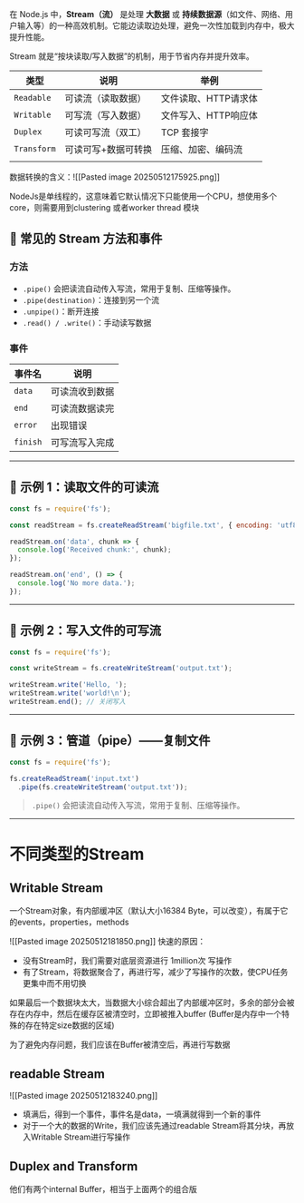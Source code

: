 在 Node.js 中，**Stream（流）** 是处理 **大数据** 或 **持续数据源**（如文件、网络、用户输入等）的一种高效机制。它能边读取边处理，避免一次性加载到内存中，极大提升性能。

Stream 就是“按块读取/写入数据”的机制，用于节省内存并提升效率。

| 类型          | 说明         | 举例           |
| ----------- | ---------- | ------------ |
| `Readable`  | 可读流（读取数据）  | 文件读取、HTTP请求体 |
| `Writable`  | 可写流（写入数据）  | 文件写入、HTTP响应体 |
| `Duplex`    | 可读可写流（双工）  | TCP 套接字      |
| `Transform` | 可读可写+数据可转换 | 压缩、加密、编码流    |
|             |            |              |
数据转换的含义：![[Pasted image 20250512175925.png]]

NodeJs是单线程的，这意味着它默认情况下只能使用一个CPU，想使用多个core，则需要用到clustering 或者worker thread 模块

## 🧰 常见的 Stream 方法和事件

### 方法

- `.pipe()` 会把读流自动传入写流，常用于复制、压缩等操作。
- `.pipe(destination)`：连接到另一个流 
- `.unpipe()`：断开连接
- `.read() / .write()`：手动读写数据

### 事件

| 事件名      | 说明      |
| -------- | ------- |
| `data`   | 可读流收到数据 |
| `end`    | 可读流数据读完 |
| `error`  | 出现错误    |
| `finish` | 可写流写入完成 |

---

## 🧪 示例 1：读取文件的可读流

```js
const fs = require('fs');

const readStream = fs.createReadStream('bigfile.txt', { encoding: 'utf8' });

readStream.on('data', chunk => {
  console.log('Received chunk:', chunk);
});

readStream.on('end', () => {
  console.log('No more data.');
});
```

---

## 🧪 示例 2：写入文件的可写流

```js
const fs = require('fs');

const writeStream = fs.createWriteStream('output.txt');

writeStream.write('Hello, ');
writeStream.write('world!\n');
writeStream.end(); // 关闭写入
```

---

## 🔁 示例 3：管道（pipe）——复制文件

```js
const fs = require('fs');

fs.createReadStream('input.txt')
  .pipe(fs.createWriteStream('output.txt'));
```

> `.pipe()` 会把读流自动传入写流，常用于复制、压缩等操作。

---

# 不同类型的Stream

## Writable Stream

一个Stream对象，有内部缓冲区（默认大小16384 Byte，可以改变），有属于它的events，properties，methods

![[Pasted image 20250512181850.png]]
快速的原因：
- 没有Stream时，我们需要对底层资源进行 1million次 写操作
- 有了Stream，将数据聚合了，再进行写，减少了写操作的次数，使CPU任务更集中而不用切换

如果最后一个数据块太大，当数据大小综合超出了内部缓冲区时，多余的部分会被存在内存中，然后在缓存区被清空时，立即被推入buffer
(Buffer是内存中一个特殊的存在特定size数据的区域)

为了避免内存问题，我们应该在Buffer被清空后，再进行写数据

## readable Stream

![[Pasted image 20250512183240.png]]

- 填满后，得到一个事件，事件名是data，一填满就得到一个新的事件
- 对于一个大的数据的Write，我们应该先通过readable Stream将其分块，再放入Writable Stream进行写操作

## Duplex and Transform

他们有两个internal Buffer，相当于上面两个的组合版